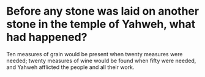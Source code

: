 # Before any stone was laid on another stone in the temple of Yahweh, what had happened?

Ten measures of grain would be present when twenty measures were needed; twenty measures of wine would be found when fifty were needed, and Yahweh afflicted the people and all their work.
